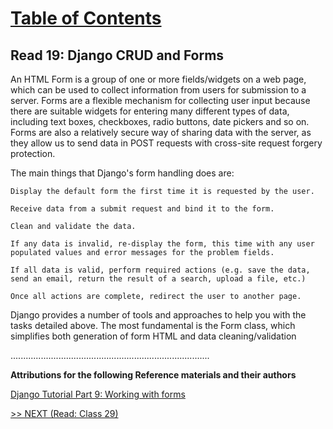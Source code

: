 # [Table of Contents](https://wondwosentsige.github.io/code-401-reading-notes/Home)

## Read 19: Django CRUD and Forms

An HTML Form is a group of one or more fields/widgets on a web page, which can be used to collect information from users for submission to a server. Forms are a flexible mechanism for collecting user input because there are suitable widgets for entering many different types of data, including text boxes, checkboxes, radio buttons, date pickers and so on. Forms are also a relatively secure way of sharing data with the server, as they allow us to send data in POST requests with cross-site request forgery protection.

The main things that Django's form handling does are:

    Display the default form the first time it is requested by the user.

    Receive data from a submit request and bind it to the form.

    Clean and validate the data.

    If any data is invalid, re-display the form, this time with any user populated values and error messages for the problem fields.

    If all data is valid, perform required actions (e.g. save the data, send an email, return the result of a search, upload a file, etc.)

    Once all actions are complete, redirect the user to another page.

Django provides a number of tools and approaches to help you with the tasks detailed above. The most fundamental is the Form class, which simplifies both generation of form HTML and data cleaning/validation











...............................................................................

__Attributions for the following Reference materials and their authors__

[Django Tutorial Part 9: Working with forms](https://developer.mozilla.org/en-US/docs/Learn/Server-side/Django/Forms)


[>> NEXT (Read: Class 29)](https://wondwosentsige.github.io/code-401-reading-note/class-29)